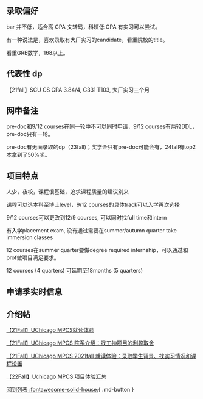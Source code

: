 ## 录取偏好

bar 并不低，适合高 GPA 文转码，科班低 GPA 有实习可以尝试。

有一种说法是，喜欢录取有大厂实习的candidate，看重院校的title。

看重GRE数学，168以上。

## 代表性 dp

【21fall】SCU CS GPA 3.84/4, G331 T103, 大厂实习三个月

## 网申备注
pre-doc和9/12 courses在同一轮中不可以同时申请，9/12 courses有两轮DDL，pre-doc只有一轮。

pre-doc有无面录取的dp（23fall)；奖学金只有pre-doc可能会有，24fall有top2本拿到了50%奖。

## 项目特点

人少，夜校，课程很基础，追求课程质量的建议别来

课程可以选本科至博士level，9/12 courses的具体track可以入学再次选择

9/12 courses可以更改到12/9 courses, 可以同时找full time和intern

有入学placement exam, 没有通过需要在summer/autumn quarter take immersion classes

12 courses在summer quarter要做degree required internship，可以通过和prof做项目满足要求。

12 courses (4 quarters) 可延期至18months (5 quarters)

## 申请季实时信息

## 介绍帖
[【21Fall】UChicago MPCS就读体验](https://www.1point3acres.com/bbs/thread-862019-1-1.html)

[【21Fall】UChicago MPCS 院系介绍：找工神项目的利弊取舍](https://www.1point3acres.com/bbs/thread-843060-1-1.html)

[【21Fall】UChicago MPCS 2021fall 就读体验：录取学生背景、找实习情况和课程设置](https://www.1point3acres.com/bbs/thread-805194-1-1.html)

[【22Fall】Uchicago MPCS 项目体验汇总](https://www.1point3acres.com/bbs/thread-858692-1-1.html)



[回到列表 :fontawesome-solid-house:](grade.md){ .md-button }
